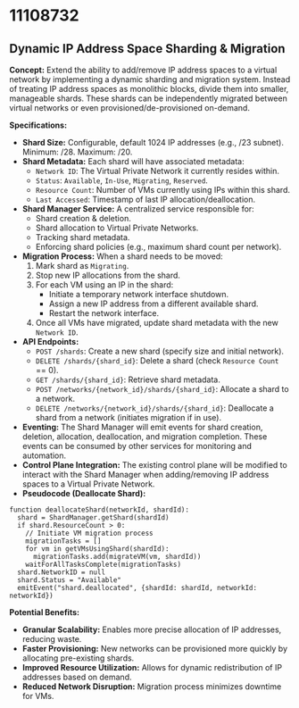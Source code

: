 # 11108732

## Dynamic IP Address Space Sharding & Migration

**Concept:** Extend the ability to add/remove IP address spaces to a virtual network by implementing a dynamic sharding and migration system. Instead of treating IP address spaces as monolithic blocks, divide them into smaller, manageable shards. These shards can be independently migrated between virtual networks or even provisioned/de-provisioned on-demand.

**Specifications:**

*   **Shard Size:** Configurable, default 1024 IP addresses (e.g., /23 subnet).  Minimum: /28. Maximum: /20.
*   **Shard Metadata:** Each shard will have associated metadata:
    *   `Network ID`: The Virtual Private Network it currently resides within.
    *   `Status`:  `Available`, `In-Use`, `Migrating`, `Reserved`.
    *   `Resource Count`:  Number of VMs currently using IPs within this shard.
    *   `Last Accessed`: Timestamp of last IP allocation/deallocation.
*   **Shard Manager Service:**  A centralized service responsible for:
    *   Shard creation & deletion.
    *   Shard allocation to Virtual Private Networks.
    *   Tracking shard metadata.
    *   Enforcing shard policies (e.g., maximum shard count per network).
*   **Migration Process:**  When a shard needs to be moved:
    1.  Mark shard as `Migrating`.
    2.  Stop new IP allocations from the shard.
    3.  For each VM using an IP in the shard:
        *   Initiate a temporary network interface shutdown.
        *   Assign a new IP address from a different available shard.
        *   Restart the network interface.
    4.  Once all VMs have migrated, update shard metadata with the new `Network ID`.
*   **API Endpoints:**
    *   `POST /shards`:  Create a new shard (specify size and initial network).
    *   `DELETE /shards/{shard_id}`: Delete a shard (check `Resource Count` == 0).
    *   `GET /shards/{shard_id}`:  Retrieve shard metadata.
    *   `POST /networks/{network_id}/shards/{shard_id}`:  Allocate a shard to a network.
    *   `DELETE /networks/{network_id}/shards/{shard_id}`:  Deallocate a shard from a network (initiates migration if in use).
*   **Eventing:**  The Shard Manager will emit events for shard creation, deletion, allocation, deallocation, and migration completion.  These events can be consumed by other services for monitoring and automation.
*   **Control Plane Integration:**  The existing control plane will be modified to interact with the Shard Manager when adding/removing IP address spaces to a Virtual Private Network.
*   **Pseudocode (Deallocate Shard):**

```
function deallocateShard(networkId, shardId):
  shard = ShardManager.getShard(shardId)
  if shard.ResourceCount > 0:
    // Initiate VM migration process
    migrationTasks = []
    for vm in getVMsUsingShard(shardId):
      migrationTasks.add(migrateVM(vm, shardId))
    waitForAllTasksComplete(migrationTasks)
  shard.NetworkID = null
  shard.Status = "Available"
  emitEvent("shard.deallocated", {shardId: shardId, networkId: networkId})
```

**Potential Benefits:**

*   **Granular Scalability:** Enables more precise allocation of IP addresses, reducing waste.
*   **Faster Provisioning:**  New networks can be provisioned more quickly by allocating pre-existing shards.
*   **Improved Resource Utilization:**  Allows for dynamic redistribution of IP addresses based on demand.
*   **Reduced Network Disruption:** Migration process minimizes downtime for VMs.